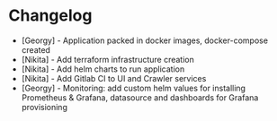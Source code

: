 # Changelog

- [Georgy] - Application packed in docker images, docker-compose created
- [Nikita] - Add terraform infrastructure creation
- [Nikita] - Add helm charts to run application
- [Nikita] - Add Gitlab CI to UI and Crawler services
- [Georgy] - Monitoring: add custom helm values for installing Prometheus & Grafana,
             datasource and dashboards for Grafana provisioning

